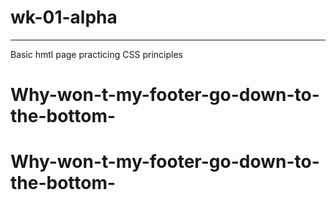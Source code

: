 # wk-01-alpha
***

Basic hmtl page practicing CSS principles 
# Why-won-t-my-footer-go-down-to-the-bottom-
# Why-won-t-my-footer-go-down-to-the-bottom-

